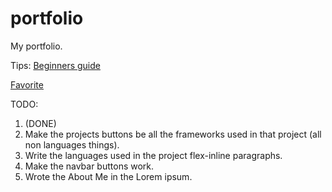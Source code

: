 # portfolio

My portfolio.

Tips: [Beginners guide](https://pesto.tech/resources/a-beginners-guide-to-creating-the-best-back-end-developer-portfolio)

[Favorite](https://www.kyawzinthiha.dev/#home)

TODO:

1. (DONE)
2. Make the projects buttons be all the frameworks used in that project (all non languages things).
3. Write the languages used in the project flex-inline paragraphs.
4. Make the navbar buttons work.
5. Wrote the About Me in the Lorem ipsum.

